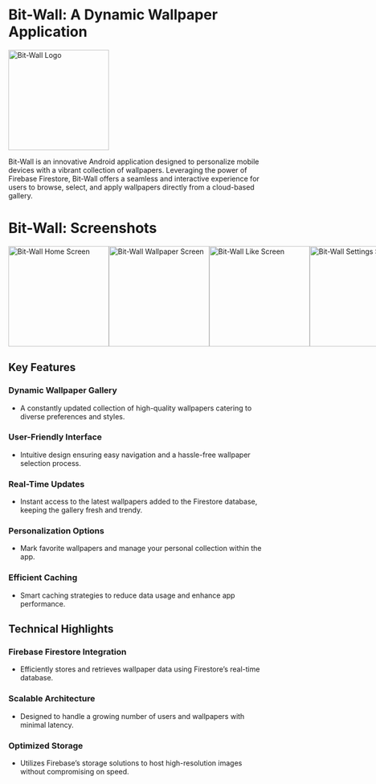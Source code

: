 # Bit-Wall: A Dynamic Wallpaper Application

<img src="https://firebasestorage.googleapis.com/v0/b/perosnal-website-5831b.appspot.com/o/Projects%2FImages%2Fbit-wall.png?alt=media&token=6c9c8ce0-8254-416d-a129-88742fe04957" alt="Bit-Wall Logo" width="200"/>

Bit-Wall is an innovative Android application designed to personalize mobile devices with a vibrant collection of wallpapers. Leveraging the power of Firebase Firestore, Bit-Wall offers a seamless and interactive experience for users to browse, select, and apply wallpapers directly from a cloud-based gallery.

# Bit-Wall: Screenshots

<div style="display: flex; justify-content: space-between;">

<img src="https://firebasestorage.googleapis.com/v0/b/github-files-akj.appspot.com/o/Imgaes%2FBit-Wall%2FWhatsApp%20Image%202024-04-22%20at%2008.07.23_e5d63742.jpg?alt=media&token=e1acf28b-aa3c-461a-91c5-1554883c7638" alt="Bit-Wall Home Screen" width="200"/>
<img src="https://firebasestorage.googleapis.com/v0/b/github-files-akj.appspot.com/o/Imgaes%2FBit-Wall%2FWhatsApp%20Image%202024-04-22%20at%2008.07.26_5e0dd1e4.jpg?alt=media&token=0b6b8b00-3fbb-4b94-b8fa-34135ea70e87" alt="Bit-Wall Wallpaper Screen" width="200"/>
<img src="https://firebasestorage.googleapis.com/v0/b/github-files-akj.appspot.com/o/Imgaes%2FBit-Wall%2FWhatsApp%20Image%202024-04-22%20at%2008.07.27_5293f204.jpg?alt=media&token=01f0d268-9afa-4bf9-ab3c-08620b4a44b8" alt="Bit-Wall Like Screen" width="200"/>
<img src="https://firebasestorage.googleapis.com/v0/b/github-files-akj.appspot.com/o/Imgaes%2FWhatsApp%20Image%202024-04-22%20at%2008.07.27_e5d63742.jpg?alt=media&token=755fac2a-1cfb-461c-9063-49c51580a025" alt="Bit-Wall Settings Screen" width="200"/>
<img src="https://firebasestorage.googleapis.com/v0/b/github-files-akj.appspot.com/o/Imgaes%2FBit-Wall%2FWhatsApp%20Image%202024-04-22%20at%2008.07.28_f1d8a08e.jpg?alt=media&token=6017ba95-b835-4493-9108-0be63a6aeb2c" alt="Bit-Wall App Info Screen" width="200"/>

</div>


## Key Features

### Dynamic Wallpaper Gallery
- A constantly updated collection of high-quality wallpapers catering to diverse preferences and styles.

### User-Friendly Interface
- Intuitive design ensuring easy navigation and a hassle-free wallpaper selection process.

### Real-Time Updates
- Instant access to the latest wallpapers added to the Firestore database, keeping the gallery fresh and trendy.

### Personalization Options
- Mark favorite wallpapers and manage your personal collection within the app.

### Efficient Caching
- Smart caching strategies to reduce data usage and enhance app performance.

## Technical Highlights

### Firebase Firestore Integration
- Efficiently stores and retrieves wallpaper data using Firestore’s real-time database.

### Scalable Architecture
- Designed to handle a growing number of users and wallpapers with minimal latency.

### Optimized Storage
- Utilizes Firebase’s storage solutions to host high-resolution images without compromising on speed.
